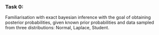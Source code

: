 ### Task 0: 

Familiarisation with exact bayesian inference with the goal of obtaining posterior probabilities, given known prior probabilities and data sampled from three distributions: Normal, Laplace, Student.

